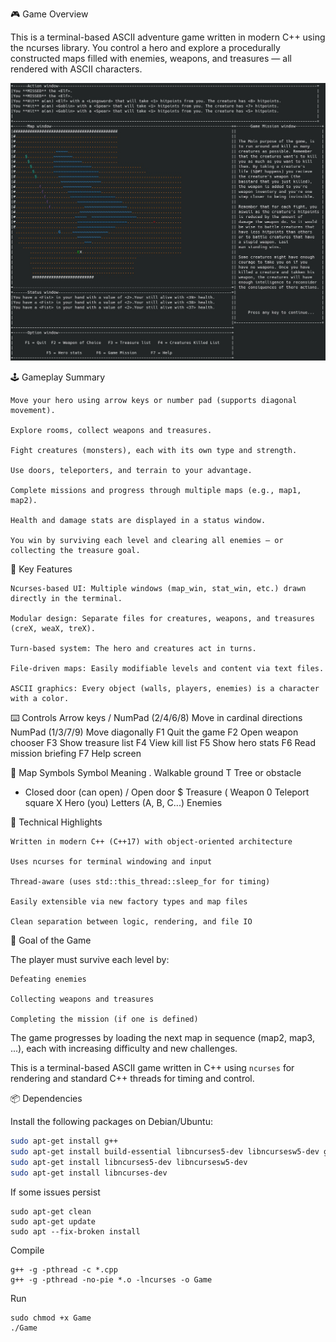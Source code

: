 🎮 Game Overview

This is a terminal-based ASCII adventure game written in modern C++ using the ncurses library. You control a hero and explore a procedurally constructed maps filled with enemies, weapons, and treasures — all rendered with ASCII characters.

![Game Screenshot](images/game_screen.jpg)

🕹️ Gameplay Summary

    Move your hero using arrow keys or number pad (supports diagonal movement).

    Explore rooms, collect weapons and treasures.

    Fight creatures (monsters), each with its own type and strength.

    Use doors, teleporters, and terrain to your advantage.

    Complete missions and progress through multiple maps (e.g., map1, map2).

    Health and damage stats are displayed in a status window.

    You win by surviving each level and clearing all enemies — or collecting the treasure goal.

🔑 Key Features

    Ncurses-based UI: Multiple windows (map_win, stat_win, etc.) drawn directly in the terminal.

    Modular design: Separate files for creatures, weapons, and treasures (creX, weaX, treX).

    Turn-based system: The hero and creatures act in turns.

    File-driven maps: Easily modifiable levels and content via text files.

    ASCII graphics: Every object (walls, players, enemies) is a character with a color.

⌨️ Controls
Arrow keys / NumPad (2/4/6/8)	Move in cardinal directions
NumPad (1/3/7/9)	Move diagonally
F1	Quit the game
F2	Open weapon chooser
F3	Show treasure list
F4	View kill list
F5	Show hero stats
F6	Read mission briefing
F7	Help screen

🔣 Map Symbols
Symbol	Meaning
.	Walkable ground
T	Tree or obstacle
+	Closed door (can open)
/	Open door
$	Treasure
(	Weapon
0	Teleport square
X	Hero (you)
Letters (A, B, C...)	Enemies

🧱 Technical Highlights

    Written in modern C++ (C++17) with object-oriented architecture

    Uses ncurses for terminal windowing and input

    Thread-aware (uses std::this_thread::sleep_for for timing)

    Easily extensible via new factory types and map files

    Clean separation between logic, rendering, and file IO

🚀 Goal of the Game

The player must survive each level by:

    Defeating enemies

    Collecting weapons and treasures

    Completing the mission (if one is defined)

The game progresses by loading the next map in sequence (map2, map3, ...), each with increasing difficulty and new challenges.

This is a terminal-based ASCII game written in C++ using `ncurses` for rendering and standard C++ threads for timing and control.


📦 Dependencies

Install the following packages on Debian/Ubuntu:

```bash
sudo apt-get install g++
sudo apt-get install build-essential libncurses5-dev libncursesw5-dev gdb valgrind cmake libpthread-stubs0-dev
sudo apt-get install libncurses5-dev libncursesw5-dev
sudo apt-get install libncurses-dev

```
If some issues persist
```
sudo apt-get clean
sudo apt-get update
sudo apt --fix-broken install
```

Compile
```
g++ -g -pthread -c *.cpp
g++ -g -pthread -no-pie *.o -lncurses -o Game

```
Run
```
sudo chmod +x Game
./Game
```

